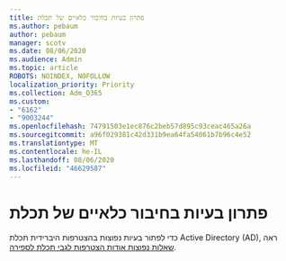 ```yaml
---
title: פתרון בעיות בחיבור כלאיים של תכלת
ms.author: pebaum
author: pebaum
manager: scotv
ms.date: 08/06/2020
ms.audience: Admin
ms.topic: article
ROBOTS: NOINDEX, NOFOLLOW
localization_priority: Priority
ms.collection: Adm_O365
ms.custom:
- "6162"
- "9003244"
ms.openlocfilehash: 74791503e1ec876c2beb57d895c93ceac465a26a
ms.sourcegitcommit: a96f029381c42d331b9ea64fa54061b7b96c4e52
ms.translationtype: MT
ms.contentlocale: he-IL
ms.lasthandoff: 08/06/2020
ms.locfileid: "46629587"
---
```

# <a name="troubleshoot-hybrid-azure-ad-join"></a>פתרון בעיות בחיבור כלאיים של תכלת

כדי לפתור בעיות נפוצות בהצטרפות היברידית תכלת Active Directory (AD), ראה [שאלות נפוצות אודות הצטרפות לגבי תכלת לספירה](https://docs.microsoft.com/azure/active-directory/devices/faq#hybrid-azure-ad-join-faq).